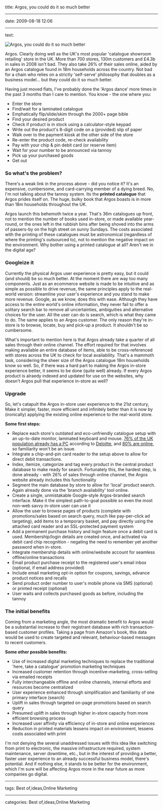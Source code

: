 title: Argos, you could do it so much better

----

date: 2009-08-18 12:06

----

text: 

<img src="http://www.carbongraffiti.com/wp-content/uploads/2009/08/argos2.gif" alt="Argos, you could do it so much better" title="Argos, you could do it so much better" />

Argos. Clearly doing well as the UK's most popular 'catalogue showroom retailing' store in the UK. More than 700 stores, 130m customers and £4.3b in sales in 2008 isn't bad. They also take 26% of their sales online, aided by an Argos catalogue found in 18m households across the country.  Not bad for a chain who relies on a strictly 'self-serve' philosophy that doubles as a business model... but they could do it so much better.

Having just moved flats, I've probably done the 'Argos dance' more times in the past 3 months than I care to mention. You know - the one where you:

<ul>
	<li>Enter the store</li>
	<li>Find/wait for a laminated catalogue</li>
	<li>Emphatically flip/slide/skim through the 2000+ page bible</li>
	<li>Find your desired product</li>
	<li>Check if product is in stock using a calculator-style keypad</li>
	<li>Write out the product's 8-digit code on a (provided) slip of paper</li>
	<li>Walk over to the payment kiosk at the other side of the store</li>
	<li>Re-enter the product code, re-check availability</li>
	<li>Pay with your chip & pin debit card (or reserve item)</li>
	<li>Wait for your number to be announced via tannoy</li>
	<li>Pick up your purchased goods</li>
	<li>Get out</li>
</ul>

<h3>So what's the problem? </h3>
There's a weak link in the process above - did you notice it? It's an expensive, cumbersome, and card-carrying member of a dying breed.  No, I'm not talking about the tannoy system.  Its the <strong>printed catalogue</strong> that Argos prides itself on.  The huge, bulky book that Argos boasts is in more than 18m households throughout the UK.

Argos launch this behemoth twice a year.  That's 36m catalogues up front, not to mention the number of books used in-store, or made available year-round, or the ones left in the rubbish bins after being shoved into the arms of passers-by on the high street on sunny Sundays. The costs associated with the printing of these catalogues must be astronomical (regardless of where the printing's outsourced to), not to mention the negative impact on the environment. Why bother using a printed catalogue at all? Aren't we in the digital age?

<h3>Googleize it</h3>
Currently the physical Argos user experience is pretty easy, but it could (and should) be so much better.  At the moment there are way too many components. Just as an ecommerce website is made to be intuitive and as simple as possible to drive revenue, the same principles apply to the real-world version: streamline your user's experience and you stand to make more revenue.   Google, as we know, does this with ease.  Although they have access to the entire world's online information, they never fail to offer a solitary search bar to remove all uncertainties, ambiguities and alternative choices for the user.  All the user can do is search, which is what they came to do.   The same applies to an Argos customer.  The only reason they're in-store is to browse, locate, buy and pick-up a product.  It shouldn't be so cumbersome.

What's important to mention here is that Argos already take a quarter of all sales through their online channel.  The effort required for that involves making available an entire database of items, able to be cross-referenced with stores across the UK to check for local availability.  That's a mammoth task, considering the sheer size of the Argos catalogue 18m households know so well.  So, if there was a hard part to making the Argos in-store experience better, it seems to be done (quite well) already.  If every Argos product is alraedy  indexed and updated for use on the websites, why doesn't Argos pull that experience in-store as well?


<h3>Upgrade</h3>
So, let's catapult the Argos in-store user experience to the 21st century, Make it simpler, faster, more efficient and infinitely better than it is now by (ironically) applying the existing online experience to the real-world store.

<strong>Some first steps:</strong>
<ul>
	<li>Replace each store's outdated and eco-unfriendly catalogue setup with an up-to-date monitor, laminated keyboard and mouse.  <a href="http://www.deloitte.com/dtt/article/0,1002,cid%253D205161,00.html">76% of the UK population already has a PC</a> according to <a href="http://www.deloitte.com/dtt/article/0,1002,cid%253D205161,00.html">Deloitte</a>, and <a href="http://www.internetworldstats.com/eu/uk.htm">80% are online</a>, so familiarity won't be an issue.</li>
	<li>Integrate a chip-and-pin card reader to the setup above to allow for direct debit transactions.</li>
	<li>Index, itemize, categorize and tag every product in the central product database to make ready for search.  Fortunately this, the hardest step, is done already - with 26% of sales through online channel, the Argos website already includes this functionality</li>
	<li>Segment the main database by store to allow for 'local' product search. Again already done via the 'branch availability' tool online.</li>
	<li>Create a single, unmistakable Google-style Argos-branded search interface.  Make it the simplest path-to-goal possible so even the most non-web savvy in-store user can use it</li>
	<li>Allow the user to browse pages of products (complete with promotions/sales based on search query, much like pay-per-click ad targeting), add items to a temporary basket, and pay directly using the attached card reader and an SSL-protected payment system</li>
	<li>Add a permanent purchase history and login feature once a debit card is used.  Membership/login details are created once, and activated via debit card chip recognition - negating the need to remember yet another password when in-store.
</li>
	<li>Integrate membership details with online/website account for seamless offline/online transactions</li>
	<li>Email product purchase receipt to the registered user's email inbox (optional, if email address provided)</li>
	<li>Include email marketing opt-in option for coupons, savings, advance product notices and recalls</li>
	<li>Send product order number to user's mobile phone via SMS (optional) or printed receipt (optional)</li>
	<li>User waits and collects purchased goods as before, including the tannoy</li>
</ul>


<h3>The initial benefits</h3>
Coming from a marketing angle, the most dramatic benefit to Argos would be a substantial increase to their registrant database with rich transaction-based customer profiles.  Taking a page from Amazon's book, this data would be used to create targeted and relevant, behaviour-based messages to recent customers.

<strong>Some other possible benefits:</strong>
<ul>
	<li>Use of increased digital marketing techniques to replace the traditional 'here, take a catalogue' promotion marketing techniques</li>
	<li>Increased customer retention through incentive-marketing, cross-selling via emailed receipts</li>
	<li>Fully interchangeable offline and online channels, internal efforts and resources become centralized</li>
	<li>User experience enhanced through simplification and familiarity of one primary interface (search)</li>
	<li>Uplift in sales through targeted on-page promotions based on search query</li>
	<li>Presumed uplift in sales through higher in-store capacity from more efficient browsing process</li>
	<li>Increased user affinity via efficiency of in-store and online experiences</li>
	<li>Reduction in printed materials lessens impact on environment, lessens costs associated with print</li>
</ul>

I'm not denying the several unaddressed issues with this idea like switching from print to electronic, the massive infrastructure required, system maintenance, server downtime, etc., but in the interest of providing a better, faster user experience to an already successful business model, there's potential. And if nothing else, it stands to be better for the environment, which I'm sure will be affecting Argos more in the near future as more companies go digital.

----

tags: Best of,ideas,Online Marketing

----

categories: Best of,ideas,Online Marketing